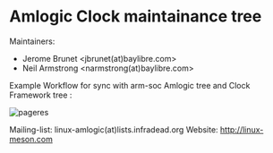 # Amlogic Clock maintainance tree

Maintainers:
  - Jerome Brunet <jbrunet(at)baylibre.com>
  - Neil Armstrong <narmstrong(at)baylibre.com>

Example Workflow for sync with arm-soc Amlogic tree and Clock Framework tree :

![pageres](clk-meson-workflow.png)


Mailing-list: linux-amlogic(at)lists.infradead.org 
Website: http://linux-meson.com
